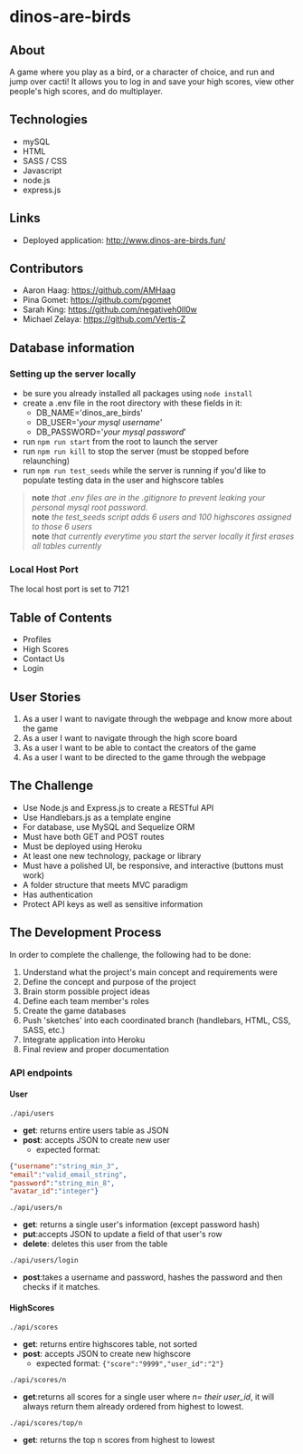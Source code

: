 # dinos-are-birds

## About
A game where you play as a bird, or a character of choice, and run and jump over cacti! It allows you to log in and save your high scores, view other people's high scores, and do multiplayer.

## Technologies
* mySQL
* HTML
* SASS / CSS
* Javascript
* node.js
* express.js

## Links
* Deployed application: http://www.dinos-are-birds.fun/

## Contributors
* Aaron Haag: https://github.com/AMHaag
* Pina Gomet: https://github.com/pgomet
* Sarah King: https://github.com/negativeh0ll0w
* Michael Zelaya: https://github.com/Vertis-Z

## Database information
### Setting up the server locally
  - be sure you already installed all packages using `node install`
  - create a .env file in the root directory with these fields in it:
    - DB_NAME='dinos_are_birds'
    - DB_USER='*your mysql username*'
    - DB_PASSWORD='*your mysql password*'
  - run `npm run start` from the root to launch the server
  - run `npm run kill` to stop the server (must be stopped before relaunching)
  - run `npm run test_seeds` while the server is running if you'd like to populate testing data in the user and highscore tables  
  > **note** *that .env files are in the .gitignore to prevent leaking your personal mysql root password.*  
  > **note** *the test_seeds script adds 6 users and 100 highscores assigned to those 6 users*  
  > **note** *that currently everytime you start the server locally it first erases all tables currently*  
### Local Host Port
The local host port is set to 7121

## Table of Contents
- Profiles
- High Scores
- Contact Us
- Login

## User Stories
1. As a user I want to navigate through the webpage and know more about the game
2. As a user I want to navigate through the high score board
3. As a user I want to be able to contact the creators of the game
4. As a user I want to be directed to the game through the webpage

## The Challenge
- Use Node.js and Express.js to create a RESTful API
- Use Handlebars.js as a template engine
- For database, use MySQL and Sequelize ORM
- Must have both GET and POST routes
- Must be deployed using Heroku
- At least one new technology, package or library
- Must have a polished UI, be responsive, and interactive (buttons must work)
- A folder structure that meets MVC paradigm
- Has authentication
- Protect API keys as well as sensitive information

## The Development Process
In order to complete the challenge, the following had to be done:
1. Understand what the project's main concept and requirements were
2. Define the concept and purpose of the project
3. Brain storm possible project ideas
4. Define each team member's roles
5. Create the game databases
6. Push 'sketches' into each coordinated branch (handlebars, HTML, CSS, SASS, etc.)
7. Integrate application into Heroku
8. Final review and proper documentation

### API endpoints

#### **User**
`./api/users`
- **get**: returns entire users table as JSON
- **post**: accepts JSON to create new user
  - expected format: 
```JSON
{"username":"string_min_3",
"email":"valid_email_string",
"password":"string_min_8",
"avatar_id":"integer"}
```
`./api/users/n`
- **get**: returns a single user's information (except password hash)
- **put**:accepts JSON to update a field of that user's row
- **delete**: deletes this user from the table

`./api/users/login`
- **post**:takes a username and password, hashes the password and then checks if it matches. 

#### **HighScores**
`./api/scores`
- **get**: returns entire highscores table, not sorted  
- **post**: accepts JSON to create new highscore   
  - expected format: `{"score":"9999","user_id":"2"}`

`./api/scores/n`
- **get**:returns all scores for a single user where *n= their user_id*, it will always return them already ordered from highest to lowest.   


`./api/scores/top/n`
- **get**: returns the top n scores from highest to lowest